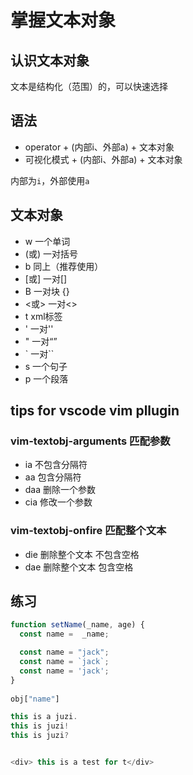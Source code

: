 # 掌握文本对象

## 认识文本对象
文本是结构化（范围）的，可以快速选择

## 语法
* operator + (内部i、外部a) + 文本对象
* 可视化模式 + (内部i、外部a) + 文本对象

内部为`i`，外部使用`a`

## 文本对象
* w 一个单词
* (或) 一对括号
* b  同上（推荐使用）
* [或] 一对[]
* B 一对块 {}
* <或> 一对<>
* t xml标签
* ' 一对''
* " 一对“”
* ` 一对``
* s 一个句子
* p 一个段落

## tips for vscode vim pllugin

### vim-textobj-arguments 匹配参数
* ia 不包含分隔符
* aa 包含分隔符
* daa 删除一个参数
* cia 修改一个参数

### vim-textobj-onfire 匹配整个文本
* die 删除整个文本 不包含空格
* dae 删除整个文本 包含空格

## 练习

```javascript
function setName(_name, age) {
  const name =  _name;

  const name = "jack";
  const name = `jack`;
  const name = 'jack';
}
 
obj["name"]

this is a juzi.
this is juzi!
this is juzi?


<div> this is a test for t</div>
```